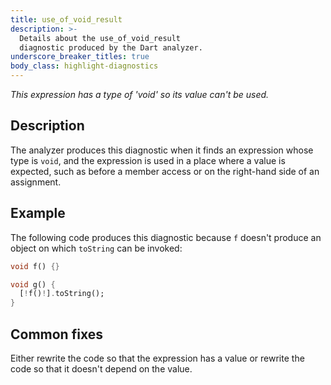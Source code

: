 ```yaml
---
title: use_of_void_result
description: >-
  Details about the use_of_void_result
  diagnostic produced by the Dart analyzer.
underscore_breaker_titles: true
body_class: highlight-diagnostics
---
```


_This expression has a type of 'void' so its value can't be used._

## Description

The analyzer produces this diagnostic when it finds an expression whose
type is `void`, and the expression is used in a place where a value is
expected, such as before a member access or on the right-hand side of an
assignment.

## Example

The following code produces this diagnostic because `f` doesn't produce an
object on which `toString` can be invoked:

```dart
void f() {}

void g() {
  [!f()!].toString();
}
```

## Common fixes

Either rewrite the code so that the expression has a value or rewrite the
code so that it doesn't depend on the value.
